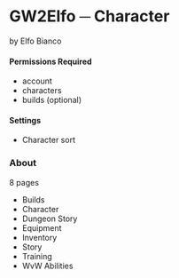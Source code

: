 # GW2Elfo ─ Character
by Elfo Bianco

#### Permissions Required
* account
* characters
* builds (optional)

#### Settings
* Character sort

### About
8 pages
* Builds
* Character
* Dungeon Story
* Equipment
* Inventory
* Story
* Training
* WvW Abilities
